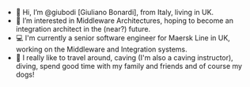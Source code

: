 - 👋 Hi, I’m @giubodi [Giuliano Bonardi], from Italy, living in UK.
- 👀 I’m interested in Middleware Architectures, hoping to become an integration architect in the (near?) future.
- 💻 I'm currently a senior software engineer for Maersk Line in UK, working on the Middleware and Integration systems. 
- 💞️ I really like to travel around, caving (I'm also a caving instructor), diving, spend good time with my family and friends and of course my dogs!

<!---
giubodi/giubodi is a ✨ special ✨ repository because its `README.md` (this file) appears on your GitHub profile.
You can click the Preview link to take a look at your changes.
--->
